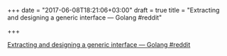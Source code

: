 +++
date = "2017-06-08T18:21:06+03:00"
draft = true
title = "Extracting and designing a generic interface — Golang  #reddit"

+++

<p><a href="https://t.co/eJpNHgshP3">Extracting and designing a generic interface — Golang  #reddit</a></p>